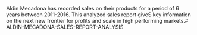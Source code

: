 Aldin Mecadona has recorded sales on their products for a period of 6 years between 2011-2016. This analyzed sales report giveS key information on the next new frontier for profits and scale in high performing markets.# ALDIN-MECADONA-SALES-REPORT-ANALYSIS
